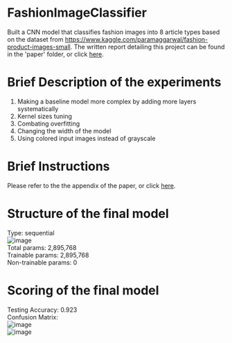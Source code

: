 # FashionImageClassifier
Built a CNN model that classifies fashion images into 8 article types based on the dataset from https://www.kaggle.com/paramaggarwal/fashion-product-images-small. The written report detailing this project can be found in the 'paper' folder, or click [here](/paper/CS4100_Report.pdf).

# Brief Description of the experiments
1. Making a baseline model more complex by adding more layers systematically 
2. Kernel sizes tuning
3. Combating overfitting
4. Changing the width of the model 
9. Using colored input images instead of grayscale

# Brief Instructions
Please refer to the the appendix of the paper, or click [here](/paper/CS4100_Report.pdf).

# Structure of the final model
Type: sequential
<br>
![image](https://user-images.githubusercontent.com/57016570/123312099-e345a380-d4f5-11eb-80ef-07174ab5af2c.png)
<br>
Total params: 2,895,768
<br>
Trainable params: 2,895,768
<br>
Non-trainable params: 0

# Scoring of the final model
Testing Accuracy: 0.923
<br>
Confusion Matrix:
<br>
![image](https://user-images.githubusercontent.com/57016570/123311868-a11c6200-d4f5-11eb-811c-3361bdb500ac.png)
<br>
![image](https://user-images.githubusercontent.com/57016570/123313094-23f1ec80-d4f7-11eb-8130-71c1050dda13.png)
